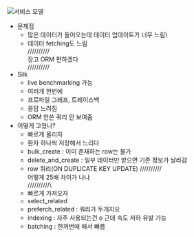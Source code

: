 ![서비스 모델]()
* 문제점
    * 많은 데이터가 들어오는데 데이터 업데이트가 너무 느림\
    * 데이터 fetching도 느림\
//////////\
장고 ORM 편하겠다\
//////////
* Silk
    * live benchmarking 가능
    * 여러개 한번에
    * 프로파일 그래프, 트레이스백
    * 응답 느려짐
    * ORM 안쓴 쿼리 안 보여줌
* 어떻게 고쳤나?
    * 빠르게 올리자
    * 환자 하나씩 저장해서 느리다
    * bulk_create : 이미 존재하는 row는 불가
    * delete_and_create : 일부 데이터만 받으면 기존 정보가 날라감
    * row 쿼리(ON DUPLICATE KEY UPDATE)
//////////\
어떻게 25배 차이가 나냐\
//////////\
    * 빠르게 가져오자
    * select_related
    * preferch_related : 쿼리가 두개지요
    * indexing : 자주 사용되는건 o 근데 속도 저하 유발 가능
    * batching : 한꺼번에 해서 빠름
